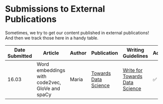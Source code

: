 # Submissions to External Publications

Sometimes, we try to get our content published in external publications! And then we track those here in a handy table.

| Date Submitted | Article                                        | Author | Publication                                             | Writing Guidelines                                                                     | Accepted           | Rejected | Date Published | Link                                                                                            |
| -------------- | ---------------------------------------------- | ------ | ------------------------------------------------------- | -------------------------------------------------------------------------------------- | ------------------ | -------- | -------------- | ----------------------------------------------------------------------------------------------- |
| 16.03          | Word embeddings with code2vec, GloVe and spaCy | Maria  | [Towards Data Science](https://towardsdatascience.com/) | [Write for Towards Data Science](https://towardsdatascience.com/questions-96667b06af5) | :white_check_mark: |          | 18.03          | [🔗](https://towardsdatascience.com/word-embeddings-with-code2vec-glove-and-spacy-5b26420bf632) |
